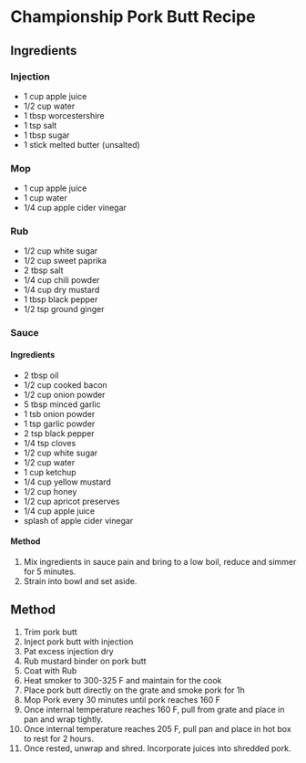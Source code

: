 # Championship Pork Butt Recipe
## Ingredients
### Injection
- 1 cup apple juice
- 1/2 cup water
- 1 tbsp worcestershire
- 1 tsp salt
- 1 tbsp sugar
- 1 stick melted butter (unsalted)

### Mop
- 1 cup apple juice
- 1 cup water
- 1/4 cup apple cider vinegar

### Rub
- 1/2 cup white sugar
- 1/2 cup sweet paprika
- 2 tbsp salt
- 1/4 cup chili powder
- 1/4 cup dry mustard
- 1 tbsp black pepper
- 1/2 tsp ground ginger

### Sauce
#### Ingredients
- 2 tbsp oil
- 1/2 cup cooked bacon
- 1/2 cup onion powder
- 5 tbsp minced garlic
- 1 tsb onion powder
- 1 tsp garlic powder
- 2 tsp black pepper
- 1/4 tsp cloves
- 1/2 cup white sugar
- 1/2 cup water
- 1 cup ketchup
- 1/4 cup yellow mustard
- 1/2 cup honey
- 1/2 cup apricot preserves
- 1/4 cup apple juice
- splash of apple cider vinegar
#### Method
1. Mix ingredients in sauce pain and bring to a low boil, reduce and simmer for 5 minutes.
2. Strain into bowl and set aside.


## Method
1. Trim pork butt
2. Inject pork butt with injection
3. Pat excess injection dry
4. Rub mustard binder on pork butt
5. Coat with Rub
6. Heat smoker to 300-325 F and maintain for the cook
7. Place pork butt directly on the grate and smoke pork for 1h
8. Mop Pork every 30 minutes until pork reaches 160 F
9. Once internal temperature reaches 160 F, pull from grate and place in pan and wrap tightly.
10. Once internal temperature reaches 205 F, pull pan and place in hot box to rest for 2 hours.
11. Once rested, unwrap and shred. Incorporate juices into shredded pork.

